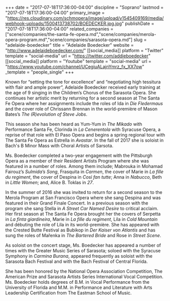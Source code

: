 +++
date = "2017-07-18T17:36:00-04:00"
discipline = "Soprano"
lastmod = "2017-07-18T17:36:00-04:00"
primary_image = "https://res.cloudinary.com/schmopera/image/upload/v1545409169/media/webhook-uploads/1500413738702/BOEDECKER.jpg.jpg"
publishDate = "2017-07-18T17:36:00-04:00"
related_companies = ["scene/companies/the-santa-fe-opera.md","scene/companies/merola-opera-program.md","scene/companies/sarasota-opera.md"]
slug = "adelaide-boedecker"
title = "Adelaide Boedecker"
website = "http://www.adelaideboedecker.com/"
[[social_media]]
platform = "Twitter"
template = "social-media"
url = "https://twitter.com/addieboedecker"
[[social_media]]
platform = "Youtube"
template = "social-media"
url = "https://www.youtube.com/channel/UCegiuALajnYmrz_fx_XX7ow"
_template = "people_single"
+++

Known for “setting the tone for excellence” and “negotiating high tessitura with flair and ample power”, Adelaide Boedecker received early training at the age of 9 singing in the Children’s Chorus of the Sarasota Opera. She continues her artistic merit by returning for a second season at The Santa Fe Opera where her assignments include the roles of Ida in *Die Fledermaus* and the cover role of Chrissann Brennan in the world-première of Mason Bates’s *The (R)evolution of Steve Jobs*.

This season she has been heard as Yum-Yum in *The Mikado* with Performance Santa Fe, Clorinda in *La Cenerentola* with Syracuse Opera, a reprise of that role with El Paso Opera and begins a spring regional tour with The Santa Fe Opera as Estrella in *Avastar*. In the fall of 2017 she is soloist in Bach's B Minor Mass with Choral Artists of Sarsota.

Ms. Boedecker completed a two-year engagement with the Pittsburgh Opera as a member of their Resident Artists Program where she was featured in a number of roles. Among them include; Mabrouka in Mohamad Fairouz’s *Sulmida’s Song*, Frasquita in *Carmen*, the cover of Marie in *La fille du regiment*, the cover of Despina in *Così fan tutte*; Anna in *Nabucco*, Beth in *Little Women*; and, Alice B. Toklas in *27*.

In the summer of 2016 she was invited to return for a second season to the Merola Program at San Francisco Opera where she sang Despina and was featured in their Grand Finale Concert. In a previous season with the program she sang Stella in *A Street Car Named Desire* to critical acclaim. Her first season at The Santa Fe Opera brought her the covers of Serpetta in *La finta giardineira*, Marie in *La fille du regiment*, Lila in *Cold Mountain* and débuting the role of Lila in its world-première. She has appeared with the Crested Butte Festival as Bubikop in *Der Kaiser von Atlantis* and has sung the roles of Mařenka in *The Bartered Bride* and Rose in *Street Scene*.

 As soloist on the concert stage, Ms. Boedecker has appeared a number of times with the Greater Music Series of Sarasota; soloed with the Syracuse Symphony in *Carmina Burana*, appeared frequently as soloist with the Sarasota Bach Festival and with the Bach Festival of Central Florida.

She has been honored by the National Opera Association Competition, The American Prize and Sarasota Artists Series International Vocal Competition. Ms. Boedecker holds degrees of B.M. in Vocal Performance from the University of Florida and M.M. in Performance and Literature with Arts Leadership Certification from The Eastman School of Music.

